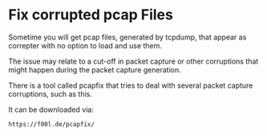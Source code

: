 # Fix corrupted pcap Files
 
Sometime you will get pcap files, generated by tcpdump, that appear as correpter with no option to load and use them.

The issue may relate to a cut-off in packet capture or other corruptions that might happen during the packet capture generation.
 
There is a tool called pcapfix that tries to deal with several packet capture corruptions, such as this.

It can be downloaded via: 

```sh
https://f00l.de/pcapfix/
``` 
